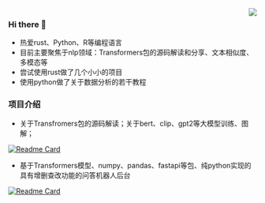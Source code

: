 <img align="right" src="https://github-readme-stats.vercel.app/api?username=yuanzhoulvpi2017&show_icons=true&icon_color=CE1D2D&text_color=718096&bg_color=ffffff&hide_title=true" />


### Hi there 👋

- 热爱rust、Python、R等编程语言
- 目前主要聚焦于nlp领域：Transformers包的源码解读和分享、文本相似度、多模态等
- 尝试使用rust做了几个小小的项目
- 使用python做了关于数据分析的若干教程

### 项目介绍
- 关于Transfromers包的源码解读；关于bert、clip、gpt2等大模型训练、图解；

[![Readme Card](https://github-readme-stats.vercel.app/api/pin/?username=yuanzhoulvpi2017&repo=zero_nlp)](https://github.com/yuanzhoulvpi2017/zero_nlp)

- 基于Transformers模型、numpy、pandas、fastapi等包、纯python实现的具有增删查改功能的问答机器人后台

[![Readme Card](https://github-readme-stats.vercel.app/api/pin/?username=yuanzhoulvpi2017&repo=questionAnswerSystem)](https://github.com/yuanzhoulvpi2017/questionAnswerSystem)
